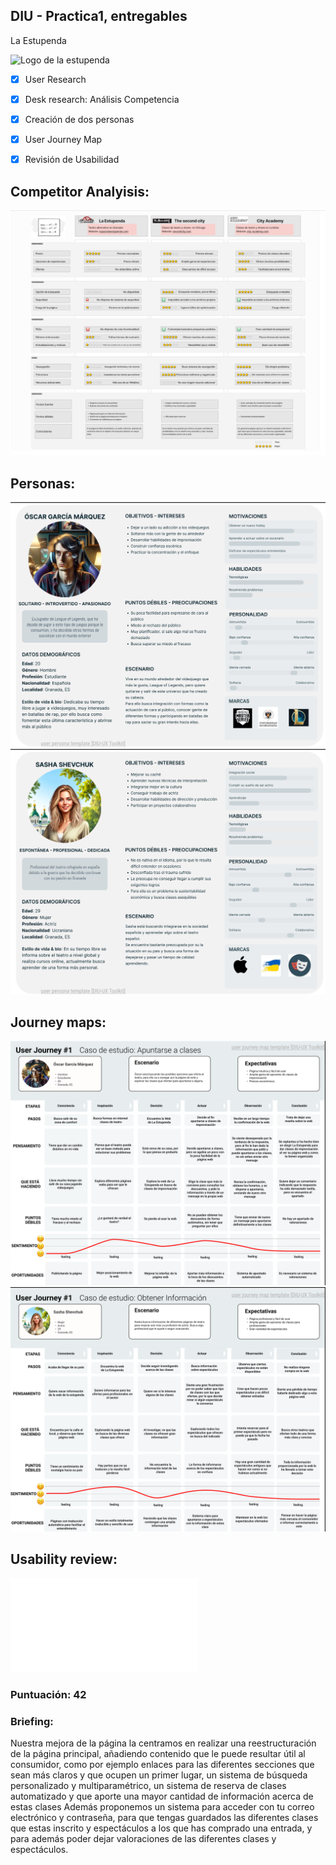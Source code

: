 ## DIU - Practica1, entregables

La Estupenda

![Logo de la estupenda](https://github.com/Yak-madrugador/DIU1.Yak-Madrugador/assets/104521143/57165558-12a6-40bc-a1ef-cedf17108782)


- [x] User Research
- [x] Desk research: Análisis Competencia 
- [x] Creación de dos personas 
- [x] User Journey Map
- [x] Revisión de Usabilidad 


## Competitor Analyisis:
![Competitor Analysis](Images/CompetitorAnalysis.png)

## Personas:
![Persona1](Images/Persona1.png)
![Persona2](Images/Persona2.png)

## Journey maps:
![JourneyMap1](Images/JourneyMap1.png)
![JourneyMap2](Images/JourneyMap2.png)

## Usability review:
![Usability Review](UsabilityReview.pdf)
### Puntuación: 42
### Briefing:
Nuestra mejora de la página la centramos en realizar una reestructuración de la página principal, añadiendo contenido que le puede resultar útil al consumidor, como por ejemplo enlaces para las diferentes secciones que sean más claros y que ocupen un primer lugar, un sistema de búsqueda personalizado y multiparamétrico, un sistema de reserva de clases automatizado y que aporte una mayor cantidad de información acerca de estas clases
Además proponemos un sistema para acceder con tu correo electrónico y contraseña, para que tengas guardados las diferentes clases que estas inscrito y espectáculos a los que has comprado una entrada, y para además poder dejar valoraciones de las diferentes clases y espectáculos. 
